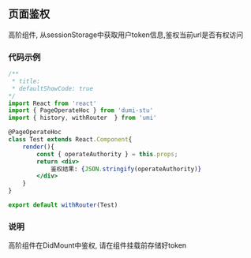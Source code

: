 ## 页面鉴权
高阶组件, 从sessionStorage中获取用户token信息,鉴权当前url是否有权访问

### 代码示例
```jsx
/**
 * title: 
 * defaultShowCode: true
*/
import React from 'react'
import { PageOperateHoc } from 'dumi-stu'
import { history, withRouter  } from 'umi'

@PageOperateHoc
class Test extends React.Component{
    render(){
        const { operateAuthority } = this.props;
        return <div>
            鉴权结果: {JSON.stringify(operateAuthority)}
        </div>
    }
}

export default withRouter(Test)
```

<!-- ```jsx
/**
 * title: 反例
 * debug: true
*/
import React from 'react'
import { PageOperateHoc } from 'dumi-stu'
import { history, withRouter  } from 'umi'

@PageOperateHoc
class Child extends React.Component{

    render(){
        const { operateAuthority } = this.props;
        return <div>
            鉴权结果: {operateAuthority.length}
        </div>
    }
}
const TestResult =  withRouter(Child)

class TokenInput extends React.Component{
    state = {
        flag: false
    }

    componentDidMount(){
        sessionStorage.removeItem("Authorization")
    }
   
    saveToken(token){
        sessionStorage.setItem("Authorization",token)
        this.setState({flag: !this.state.flag})
    }
    render(){
        const {flag} = this.state
        return <div>
        <label> 
            请输入用户token: <input onChange={e => this.saveToken(e.target.value)}/>
        </label>
        { flag && <TestResult />
        }
    </div>
    }
}

export default TokenInput
``` -->

### 说明
高阶组件在DidMount中鉴权, 请在组件挂载前存储好token
